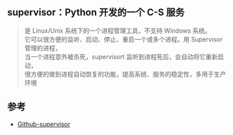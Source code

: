 
## supervisor：Python 开发的一个 C-S 服务

>是 Linux/Unix 系统下的一个进程管理工具，不支持 Windows 系统。  
它可以很方便的监听、启动、停止、重启一个或多个进程。用 Supervisor 管理的进程，  
当一个进程意外被杀死，supervisort 监听到进程死后，会自动将它重新启动，  
很方便的做到进程自动恢复的功能，提高系统、服务的稳定性，多用于生产环境  



## 参考
- [Github-supervisor](https://github.com/Supervisor/supervisor)
